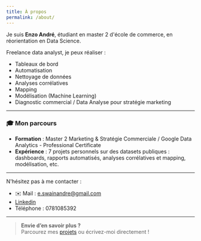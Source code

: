 ```yaml
---
title: À propos
permalink: /about/
---
```


Je suis **Enzo André**, étudiant en master 2 d'école de commerce, en réorientation en Data Science.


Freelance data analyst, je peux réaliser :
- Tableaux de bord  
- Automatisation
- Nettoyage de données
- Analyses corrélatives
- Mapping
- Modélisation (Machine Learning)
- Diagnostic commercial / Data Analyse pour stratégie marketing

---

### 🎓 Mon parcours  
- **Formation** : Master 2 Marketing & Stratégie Commerciale / Google Data Analytics - Professional Certificate
- **Expérience** : 7 projets personnels sur des datasets publiques : dashboards, rapports automatisés, analyses corrélatives et mapping, modélisation, etc.

---

N'hésitez pas à me contacter :
- ✉️ Mail : e.swainandre@gmail.com
- [Linkedin](https://www.linkedin.com/in/enzoandre/)
- Téléphone : 0781085392

---

> **Envie d’en savoir plus ?**  
> Parcourez mes [projets](projects.md) ou écrivez-moi directement !
